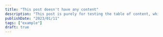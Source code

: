```yaml
---
title: "This post doesn't have any content"
description: "This post is purely for testing the table of content, which should not be rendered"
publishDate: "2023/01/11"
tags: ["example"]
draft: true
---
```

